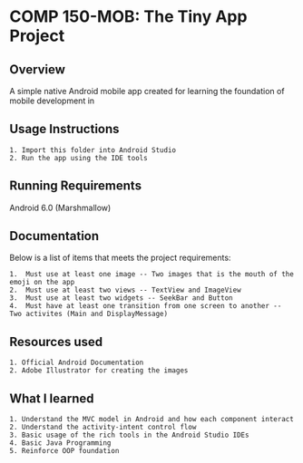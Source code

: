 # COMP 150-MOB: The Tiny App Project

## Overview

A simple native Android mobile app created for learning the foundation of mobile development in

## Usage Instructions

    1. Import this folder into Android Studio
    2. Run the app using the IDE tools

## Running Requirements

Android 6.0 (Marshmallow)

## Documentation

Below is a list of items that meets the project requirements:

    1.  Must use at least one image -- Two images that is the mouth of the emoji on the app
    2.  Must use at least two views -- TextView and ImageView
    3.  Must use at least two widgets -- SeekBar and Button
    4.  Must have at least one transition from one screen to another -- Two activites (Main and DisplayMessage)

## Resources used

    1. Official Android Documentation
    2. Adobe Illustrator for creating the images

## What I learned

    1. Understand the MVC model in Android and how each component interact
    2. Understand the activity-intent control flow
    3. Basic usage of the rich tools in the Android Studio IDEs
    4. Basic Java Programming
    5. Reinforce OOP foundation